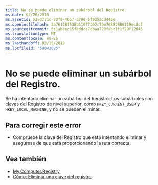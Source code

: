 ```yaml
---
title: No se puede eliminar un subárbol del Registro.
ms.date: 07/20/2015
ms.assetid: 53ed771c-83f8-4657-a70d-5f9252cd448e
ms.openlocfilehash: 3b76128f538b51977202c70e70882686219ec8cf
ms.sourcegitcommit: 5c1abeec15fbddcc7dbaa729fabc1f1f29f12045
ms.translationtype: MT
ms.contentlocale: es-ES
ms.lasthandoff: 03/15/2019
ms.locfileid: "58043695"
---
```

# <a name="cannot-delete-a-registry-hive"></a>No se puede eliminar un subárbol del Registro.
Se ha intentado eliminar un subárbol del Registro. Los subárboles son claves del Registro de nivel superior, como `HKEY_CURRENT_USER` y `HKEY_LOCAL_MACHINE`, y no se pueden eliminar.  
  
## <a name="to-correct-this-error"></a>Para corregir este error  
  
-   Compruebe la clave del Registro que está intentando eliminar y asegúrese de que está proporcionando la ruta correcta.  
  
## <a name="see-also"></a>Vea también

- [My.Computer.Registry](xref:Microsoft.VisualBasic.MyServices.RegistryProxy)
- [Cómo: Eliminar una clave del registro](../../visual-basic/developing-apps/programming/computer-resources/how-to-delete-a-registry-key.md)
